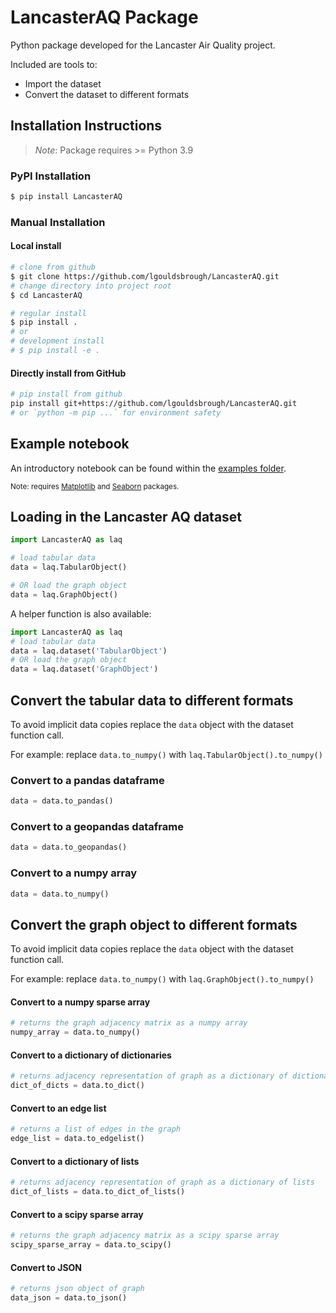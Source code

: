 # LancasterAQ Package

Python package developed for the Lancaster Air Quality project.

Included are tools to:

* Import the dataset
* Convert the dataset to different formats

## Installation Instructions

> *Note*:
> Package requires >= Python 3.9

### PyPI Installation

```bash
$ pip install LancasterAQ
```

### Manual Installation

#### Local install

```bash
# clone from github
$ git clone https://github.com/lgouldsbrough/LancasterAQ.git
# change directory into project root
$ cd LancasterAQ

# regular install
$ pip install .
# or 
# development install 
# $ pip install -e .
```

#### Directly install from GitHub

```bash
# pip install from github
pip install git+https://github.com/lgouldsbrough/LancasterAQ.git
# or `python -m pip ...` for environment safety 
```

## Example notebook

An introductory notebook can be found within the [examples folder](examples/introduction.ipynb).

<sub>Note: requires [Matplotlib](https://matplotlib.org/stable/users/getting_started/index.html#installation-quick-start) 
and [Seaborn](https://seaborn.pydata.org/installing.html)
packages.</sub>

## Loading in the Lancaster AQ dataset
```python
import LancasterAQ as laq

# load tabular data
data = laq.TabularObject()

# OR load the graph object
data = laq.GraphObject()
```
A helper function is also available:
```python
import LancasterAQ as laq
# load tabular data
data = laq.dataset('TabularObject')
# OR load the graph object
data = laq.dataset('GraphObject')

```

## Convert the tabular data to different formats
To avoid implicit data copies replace the `data` object with the dataset function call.

For example: replace `data.to_numpy()` with `laq.TabularObject().to_numpy()`
### Convert to a pandas dataframe

``` python
data = data.to_pandas()
```

### Convert to a geopandas dataframe

``` python
data = data.to_geopandas()
```

### Convert to a numpy array

``` python
data = data.to_numpy()
```

## Convert the graph object to different formats

To avoid implicit data copies replace the `data` object with the dataset function call.

For example: replace `data.to_numpy()` with `laq.GraphObject().to_numpy()`

#### Convert to a numpy sparse array

``` python
# returns the graph adjacency matrix as a numpy array
numpy_array = data.to_numpy()
```

#### Convert to a dictionary of dictionaries

``` python
# returns adjacency representation of graph as a dictionary of dictionaries
dict_of_dicts = data.to_dict()
```

#### Convert to an edge list

``` python
# returns a list of edges in the graph
edge_list = data.to_edgelist()
```

#### Convert to a dictionary of lists

``` python
# returns adjacency representation of graph as a dictionary of lists
dict_of_lists = data.to_dict_of_lists()
```

#### Convert to a scipy sparse array

``` python
# returns the graph adjacency matrix as a scipy sparse array
scipy_sparse_array = data.to_scipy()
```

#### Convert to JSON

``` python
# returns json object of graph
data_json = data.to_json()
```

